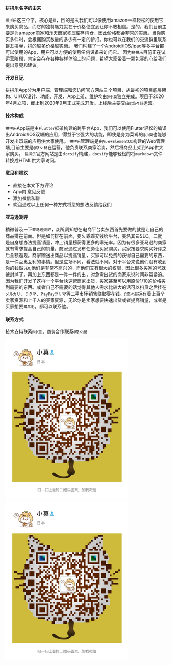 #### 拼拼乐名字的由来
   `拼拼乐`这三个字，核心是`拼`，目的是`乐`,我们可以像使用amazon一样轻松的使用它来购买商品，而它的独特魅力就在于价格便宜到让你不敢相信。是的，我们目前主要是为amazon商家和乐天商家积压库存清仓，因此价格都会非常的实惠。当你购买多件时，会根据购买数量的多少有一定的折扣。你也可以在我们的交流群里联系群友拼单，拼的越多价格越实惠。
   我们构建了一个Android/IOS/ipad等多平台都可以使用的App，用户可以方便的使用任何设备来访问它。
   因为`拼拼乐`目前正在试运营阶段，肯定会存在各种各样体验上的问题，希望大家带着一颗包容的心给我们提出意见和建议。
   
#### 开发日记
  拼拼乐App分为用户端、管理端和您访问官方网站三个项目，从最初的项目底层架构、UI/UX设计、功能、开发、App上架、维护均由`@小莫`独立完成。项目于2020年4月立项，截止到2020年9月正式完成开发。上线后主要交由`@悠々赫`运营。
  
#### 技术构成
  `拼拼乐`App端是由`Flutter`框架构建的跨平台App，我们可以使用Flutter轻松的编译出Android/IOS双端的应用，得益于它强大的功能，即使是身为菜鸡的`@小莫`也能够开发出双端的应用供大家使用。
  `拼拼乐`管理端是由`Vue+ElementUI`构建的Web管理端,目前主要是`@悠々赫`在运营，他负责联系商家洽谈，然后将商品上架到App供大家购买。
  `拼拼乐`官方网站是由`docsify`构建，`docsify`能够轻松的将`markdown`文件转换成HTML供大家访问。

#### 意见和建议
- 直接在本文下方评论
- App内 意见反馈
- 添加微信私聊
- 欢迎通过以上任何一种方式将您的想法反馈给我们

#### 亚马逊测评
稍微普及一下`亚马逊测评`，众所周知想在电商平台卖东西首先要做的就是让自己的商品排在前面。但是如何排在前面，要么乖乖交钱给平台，美名其曰SEO。二就是自身想办法提高销量，冲上销量榜获得更多的曝光率。因为有很多亚马逊的商家就有需求提高自己的销量，商家通过发布任务让买家购买，买家按要求购买好评之后全额返现。商家赠送出商品以提高销量，买家可以免费的获得自己需要的东西，是一件互惠互利的事情。但是立场不同，看法就不同，对于平台来说他们没有收到你的钱做`SEO`,他们是非常不高兴的，而他们又有很大的权限，因此很多买家的号就被封掉了。再加上东西都是一件一件的出，对急需出货的商家来说时间非常紧迫。因为我们开发了这样一个平台快速帮商家出货，买家甚至可以用原价1/10的价格买到需要的东西。或者自己不需要的话觉得其他人需求比较大的话可以扫货之后挂在`メルカリ`、`ラクマ`、`PayPayフリマ`等二手市场销售赚取零花钱。`@悠々赫`拥有着上百个卖家资源和上千人的买家资源，无论你是卖家想要快速出货或者提高销量，或者是买家想要`薅羊毛`，都可以联系他。

#### 联系方式
技术支持联系`@小莫`，商务合作联系`@悠々赫`

<img src="./images/xiaomo_wecaht.jpg"  style="width:385px;height:500px" alt="xiaomo">
<img src="./images/xiaomo_wecaht.jpg"  style="width:385px;height:500px" alt="xuhe">
  
  
   
